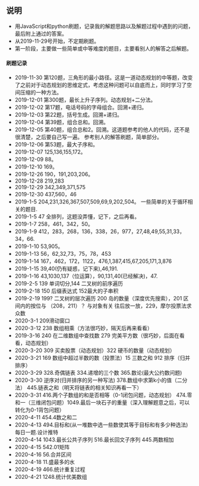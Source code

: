 ## 说明
* 用JavaScript和python刷题，记录我的解题思路以及解题过程中遇到的问题，最后附上通过的答案。
* 从2019-11-29号开始，不定期刷题。
* 第一阶段，主要做一些简单或中等难度的题目，主要看别人的解答之后解题。
#### 刷题记录
* 2019-11-30  第120题，三角形的最小路径。这是一道动态规划的中等题，改变了之前对于动态规划的思维定式，考虑这种问题可以自底而上，同时学习了空间压缩的一种方法。
* 2019-12-01  第300题，最长上升子序列。动态规划+二分法。
* 2019-12-02  第17题，电话号码的字母组合。回溯+递归。
* 2019-12-03  第22题，括号生成。回溯+递归。
* 2019-12-04  第39题，组合总和。回溯。
* 2019-12-05  第40题，组合总和2。回溯。这道题参考的他人的代码，还不是很清楚，之后要自己写一遍。
参考别人的解答刷题，简单部分。
* 2019-12-06  第53题，最大子序和。
* 2019-12-07  125,136,155,172。
* 2019-12-09  88。
* 2019-12-10 169。
* 2019-12-26 190，191,203,206。
* 2019-12-28 219,283
* 2019-12-29 342,349,371,575
* 2019-12-30 437,560，46
* 2019-1-5 204,231,326,367,507,509,69,9,202,504。 一些简单的关于循环相关的题目.
* 2019-1-5 47 全排列，这题没弄懂，记下，之后再看。
* 2019-1-7 258，461，342，50。
* 2019-1-9 412，283，268，136，338，26，977，27,48,49,55,31,33，34，66.
* 2019-1-10 53,905。
* 2019-1-13 56，62,32,73，75，78，453
* 2019-1-14 167，462，172，1122，476,1,387,415,67,205,171,3,876
* 2019-1-15 39,40(仍有疑惑，记下来),46,191.
* 2019-1-16 43,1030,137（位运算），90,131,40(已经解决)，47.
* 2019-2-5 139 单词切分,144 二叉树的前序遍历
* 2019-2-18 150 后缀表达式 152最大的子串积
* 2019-2-19 199? 二叉树的层次遍历  200 岛的数量（深度优先搜索），201 区间内的按位与  （208，211）？ 与对象有关 往后放一放，229，摩尔投票法求众数
* 2020-3-1 209滑动窗口
* 2020-3-12 238 数组相乘（方法很巧妙，隔天后再来看看）
* 2019-3-16 240 在二维数组中查找数 279 完美平方数（很巧妙，后面在看看，动态规划）
* 2020-3-20 309 买卖股票（动态规划）322 硬币的数量（动态规划）
* 2020-3-21 169 数组中超过半数的数（投票法）15 三数之和 912 排序（归并排序）
* 2020-3-29 328.奇偶链表  334.递增的三个数 365.数论(最大公约数问题)
* 2020-3-30 逆序对(归并排序的另一种写法) 378.数组中求第k小的值（二分法） 445.链表之和（明天将链表的相关知识再看一下）
* 2020-3-31 416.两个子数组的和是否相等（0-1闭包问题，动态规划） 474.零和一（三维闭包问题）1049.最后一块石子的重量（深入理解题意之后，可以转化为0-1背包问题）
* 2020-4-11 454.4数之和二
* 2020-4-13 494.目标和(从一堆数中选一些数使其等于目标和有多少种选法)  每日一题.设计推特
* 2020-4-14 1043.最长公共子序列 516.最长回文子序列  445.两数相加
* 2020-4-15 542.01矩阵
* 2020-4-16 56.合并区间
* 2020-4-18 11.盛最多的水
* 2020-4-19  466.统计重复过程
* 2020-4-21 1248.统计优美数组
